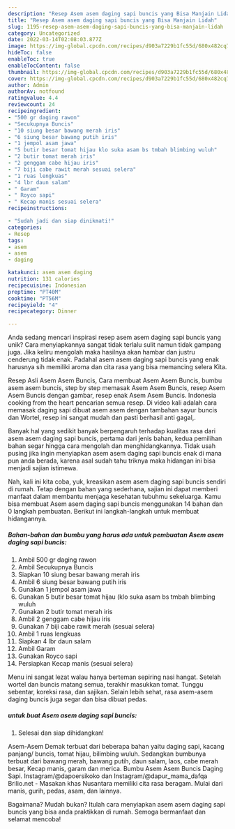 ```yaml
---
description: "Resep Asem asem daging sapi buncis yang Bisa Manjain Lidah"
title: "Resep Asem asem daging sapi buncis yang Bisa Manjain Lidah"
slug: 1195-resep-asem-asem-daging-sapi-buncis-yang-bisa-manjain-lidah
category: Uncategorized
date: 2022-03-14T02:08:03.877Z
image: https://img-global.cpcdn.com/recipes/d903a7229b1fc55d/680x482cq70/asem-asem-daging-sapi-buncis-foto-resep-utama.jpg
hideToc: false
enableToc: true
enableTocContent: false
thumbnail: https://img-global.cpcdn.com/recipes/d903a7229b1fc55d/680x482cq70/asem-asem-daging-sapi-buncis-foto-resep-utama.jpg
cover: https://img-global.cpcdn.com/recipes/d903a7229b1fc55d/680x482cq70/asem-asem-daging-sapi-buncis-foto-resep-utama.jpg
author: Admin
authorAv: notfound
ratingvalue: 4.4
reviewcount: 24
recipeingredient:
- "500 gr daging rawon"
- "Secukupnya Buncis"
- "10 siung besar bawang merah iris"
- "6 siung besar bawang putih iris"
- "1 jempol asam jawa"
- "5 butir besar tomat hijau klo suka asam bs tmbah blimbing wuluh"
- "2 butir tomat merah iris"
- "2 genggam cabe hijau iris"
- "7 biji cabe rawit merah sesuai selera"
- "1 ruas lengkuas"
- "4 lbr daun salam"
- " Garam"
- " Royco sapi"
- " Kecap manis sesuai selera"
recipeinstructions:

- "Sudah jadi dan siap dinikmati!"
categories:
- Resep
tags:
- asem
- asem
- daging

katakunci: asem asem daging 
nutrition: 131 calories
recipecuisine: Indonesian
preptime: "PT40M"
cooktime: "PT56M"
recipeyield: "4"
recipecategory: Dinner

---
```





Anda sedang mencari inspirasi resep asem asem daging sapi buncis yang unik? Cara menyiapkannya sangat tidak terlalu sulit namun tidak gampang juga. Jika keliru mengolah maka hasilnya akan hambar dan justru cenderung tidak enak. Padahal asem asem daging sapi buncis yang enak harusnya sih memiliki aroma dan cita rasa yang bisa memancing selera Kita.





Resep Asli Asem Asem Buncis, Cara membuat Asem Asem Buncis, bumbu asem asem buncis, step by step memasak Asem Asem Buncis, resep Asem Asem Buncis dengan gambar, resep enak Asem Asem Buncis. Indonesia cooking from the heart pencarian semua resep. Di video kali adalah cara memasak daging sapi dibuat asem asem dengan tambahan sayur buncis dan Wortel, resep ini sangat mudah dan pasti berhasil anti gagal,.

Banyak hal yang sedikit banyak berpengaruh terhadap kualitas rasa dari asem asem daging sapi buncis, pertama dari jenis bahan, kedua pemilihan bahan segar hingga cara mengolah dan menghidangkannya. Tidak usah pusing jika ingin menyiapkan asem asem daging sapi buncis enak di mana pun anda berada, karena asal sudah tahu triknya maka hidangan ini bisa menjadi sajian istimewa.






Nah, kali ini kita coba, yuk, kreasikan asem asem daging sapi buncis sendiri di rumah. Tetap dengan bahan yang sederhana, sajian ini dapat memberi manfaat dalam membantu menjaga kesehatan tubuhmu sekeluarga. Kamu bisa membuat Asem asem daging sapi buncis menggunakan 14 bahan dan 0 langkah pembuatan. Berikut ini langkah-langkah untuk membuat hidangannya.

<!--inarticleads1-->

##### Bahan-bahan dan bumbu yang harus ada untuk pembuatan Asem asem daging sapi buncis:

1. Ambil 500 gr daging rawon
1. Ambil Secukupnya Buncis
1. Siapkan 10 siung besar bawang merah iris
1. Ambil 6 siung besar bawang putih iris
1. Gunakan 1 jempol asam jawa
1. Gunakan 5 butir besar tomat hijau (klo suka asam bs tmbah blimbing wuluh
1. Gunakan 2 butir tomat merah iris
1. Ambil 2 genggam cabe hijau iris
1. Gunakan 7 biji cabe rawit merah (sesuai selera)
1. Ambil 1 ruas lengkuas
1. Siapkan 4 lbr daun salam
1. Ambil  Garam
1. Gunakan  Royco sapi
1. Persiapkan  Kecap manis (sesuai selera)


Menu ini sangat lezat walau hanya berteman sepiring nasi hangat. Setelah wortel dan buncis matang semua, terakhir masukkan tomat. Tunggu sebentar, koreksi rasa, dan sajikan. Selain lebih sehat, rasa asem-asem daging buncis juga segar dan bisa dibuat pedas. 

<!--inarticleads2-->

#####  untuk buat Asem asem daging sapi buncis:


1. Selesai dan siap dihidangkan!

Asem-Asem Demak terbuat dari beberapa bahan yaitu daging sapi, kacang panjang/ buncis, tomat hijau, bilimbing wuluh. Sedangkan bumbunya terbuat dari bawang merah, bawang putih, daun salam, laos, cabe merah besar, Kecap manis, garam dan merica. Bumbu Asem Asem Buncis Daging Sapi. Instagram/@dapoersikoko dan Instagram/@dapur_mama_dafqa Brilio.net - Masakan khas Nusantara memiliki cita rasa beragam. Mulai dari manis, gurih, pedas, asam, dan lainnya. 

Bagaimana? Mudah bukan? Itulah cara menyiapkan asem asem daging sapi buncis yang bisa anda praktikkan di rumah. Semoga bermanfaat dan selamat mencoba!
